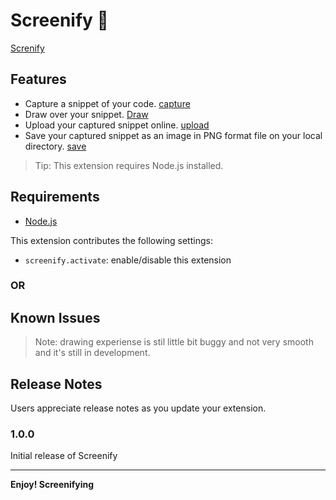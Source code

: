 # Screenify 📸
[Screnify](demo/screenify.gif)

<!-- This is the README for your extension "screenify". After writing up a brief description, we recommend including the following sections. -->

## Features

<!-- Describe specific features of your extension including screenshots of your extension in action. Image paths are relative to this README file.

For example if there is an image subfolder under your extension project workspace: -->

 * Capture a snippet of your code.
    [capture](./demo/capture.gif)
 * Draw over your snippet.
    [Draw](./demo/draw.gif)
 * Upload your captured snippet online.
    [upload](./demo/upload.gif)
 * Save your captured snippet as an image in PNG format file on your local directory.
    [save](./demo/save.gif)


> Tip: This extension requires Node.js installed.

## Requirements
* [Node.js](https://nodejs.org)
<!-- If you have any requirements or dependencies, add a section describing those and how to install and configure them.

## Extension Settings

Include if your extension adds any VS Code settings through the `contributes.configuration` extension point. -->

<!-- For example: -->

This extension contributes the following settings:

* `screenify.activate`: enable/disable this extension
  
### OR

<!-- [launchWithActivityBar](./demo/activityBar.gif) -->

<!-- * `myExtension.thing`: set to `blah` to do something -->

## Known Issues

>Note: drawing experiense is stil little bit buggy and not very smooth and it's still in development.

## Release Notes

Users appreciate release notes as you update your extension.

### 1.0.0

Initial release of Screenify


-----------------------------------------------------------------------------------------------------------
<!-- 
## Working with Markdown

**Note:** You can author your README using Visual Studio Code.  Here are some useful editor keyboard shortcuts:

* Split the editor (`Cmd+\` on macOS or `Ctrl+\` on Windows and Linux)
* Toggle preview (`Shift+CMD+V` on macOS or `Shift+Ctrl+V` on Windows and Linux)
* Press `Ctrl+Space` (Windows, Linux) or `Cmd+Space` (macOS) to see a list of Markdown snippets

### For more information

* [Visual Studio Code's Markdown Support](http://code.visualstudio.com/docs/languages/markdown)
* [Markdown Syntax Reference](https://help.github.com/articles/markdown-basics/) -->

**Enjoy! Screenifying**
